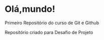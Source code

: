 # Olá,mundo!
Primeiro Repositório do curso de Git e Github

Repositório criado para Desafio de Projeto
